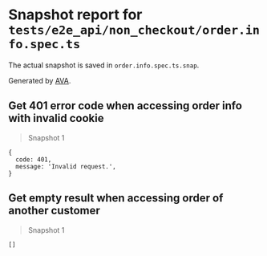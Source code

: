 # Snapshot report for `tests/e2e_api/non_checkout/order.info.spec.ts`

The actual snapshot is saved in `order.info.spec.ts.snap`.

Generated by [AVA](https://ava.li).

## Get 401 error code when accessing order info with invalid cookie

> Snapshot 1

    {
      code: 401,
      message: 'Invalid request.',
    }

## Get empty result when accessing order of another customer

> Snapshot 1

    []
